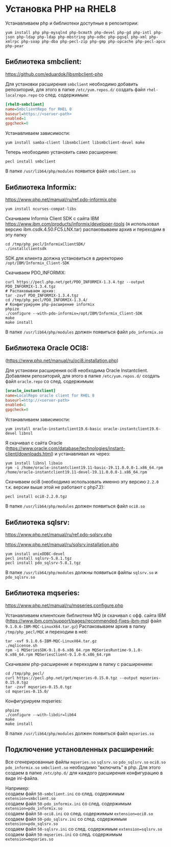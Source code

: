 Установка PHP на RHEL8
=

Устанавливаем php и библиотеки доступные в репозитории:
```shell script
yum install php php-mysqlnd php-bcmath php-devel php-gd php-intl php-json php-ldap php-ldap php-mbstring php-odbc php-pgsql php-xml php-xmlrpc php-soap php-dba php-pecl-zip php-gmp php-opcache php-pecl-apcu php-pear
```

Библиотека smbclient:
-
https://github.com/eduardok/libsmbclient-php

Для установки расширения `smbclient` необходимо добавить репозиторий, для этого в папке `/etc/yum.repos.d/` создать файл `rhel-localrepo.repo` со след. содержимым:
```ini
[rhel8-smbclient]
name=SmbclientRepo for RHEL 8
baseurl=https://<server-path>
enabled=1
gpgcheck=0
```
Устанавливаем зависимости:
```shell script
yum install samba-client libsmbclient libsmbclient-devel make
```
Теперь необходимо установить само расширение:
```shell script
pecl install smbclient
```
В папке `/usr/lib64/php/modules` появится файл `smbclient.so`


Библиотека Informix:
-
https://www.php.net/manual/ru/ref.pdo-informix.php

```shell script
yum install ncurses-compat-libs
```
Скачиваем Informix Client SDK с сайта IBM https://www.ibm.com/products/informix/developer-tools (я использовал версию ibm.csdk.4.50.FC5.LNX.tar) распаковываем архив и переходим в эту папку
```shell script
cd /tmp/php_pecl/InformixClientSDK/
./installclientsdk
```
SDK для клиента должна установиться в директорию `/opt/IBM/Informix_Client-SDK`

Скачиваем PDO_INFORMIX:
```shell script
curl https://pecl.php.net/get/PDO_INFORMIX-1.3.4.tgz --output PDO_INFORMIX-1.3.4.tgz
# Распаковываем архив:
tar -zxvf PDO_INFORMIX-1.3.4.tgz
cd /tmp/php_pecl/PDO_INFORMIX-1.3.4/
# Конфигурируем php-расширение informix
phpize
./configure --with-pdo-informix=/opt/IBM/Informix_Client-SDK
make
make install
```
В папке `/usr/lib64/php/modules` должен появиться файл `pdo_informix.so`


Библиотека Oracle OCI8:
-
(https://www.php.net/manual/ru/oci8.installation.php)

Для установки расширения oci8 необходима Oracle Instantclient. 
Добавляем репозиторий, для этого в папке `/etc/yum.repos.d/` создать файл `oracle.repo` со след. содержимым:
```ini
[oracle_instantclient]
name=LocalRepo oracle client for RHEL 8
baseurl=http://<server-path>
enabled=1
gpgcheck=0
```

Устанавливаем зависимости:
```shell script
yum install oracle-instantclient19.6-basic oracle-instantclient19.6-devel libnsl
```
Я скачивал с сайта Oracle (https://www.oracle.com/database/technologies/instant-client/downloads.html) 
и устанавливал их через:
```shell script
yum install libnsl libaio
rpm -i /home/oracle-instantclient19.11-basic-19.11.0.0.0-1.x86_64.rpm /home/oracle-instantclient19.11-devel-19.11.0.0.0-1.x86_64.rpm
```
Скачиваем oci8 (необходимо использовать именно эту версию `2.2.0` т.к. версии выше этой не работают с php7.2):
```shell script
pecl install oci8-2.2.0.tgz
```
В папке `/usr/lib64/php/modules` должен появиться файл `oci8.so`


Библиотека sqlsrv:
-
https://www.php.net/manual/ru/ref.pdo-sqlsrv.php

https://www.php.net/manual/ru/sqlsrv.installation.php
```shell script
yum install unixODBC-devel
pecl install sqlsrv-5.8.1.tgz
pecl install pdo_sqlsrv-5.8.1.tgz
```
В папке `/usr/lib64/php/modules` должны появиться файлы `sqlsrv.so` и `pdo_sqlsrv.so`


Библиотека mqseries:
-
https://www.php.net/manual/ru/mqseries.configure.php

Устанавливаем клиентские библиотеки MQ (я скачивал с офф. сайта IBM (https://www.ibm.com/support/pages/recommended-fixes-ibm-mq) файл `9.1.0.6-IBM-MQC-LinuxX64.tar.gz`)
Распаковываем архив в папку `/tmp/php_pecl/MQC` и переходим в неё:
```shell script
tar -xvf 9.1.0.6-IBM-MQC-LinuxX64.tar.gz
./mqlicense.sh
rpm -i MQSeriesSDK-9.1.0-6.x86_64.rpm MQSeriesRuntime-9.1.0-6.x86_64.rpm MQSeriesClient-9.1.0-6.x86_64.rpm
```
Скачиваем php-расширение и переходим в папку с расширением:
```shell script
cd /tmp/php_pecl/
curl https://pecl.php.net/get/mqseries-0.15.0.tgz --output mqseries-0.15.0.tgz
tar -zxvf mqseries-0.15.0.tgz
cd mqseries-0.15.0/
```
Конфигурируем mqseries:
```shell script
phpize
./configure --with-libdir=lib64
make
make install
```
В папке `/usr/lib64/php/modules` должен появиться файл `mqseries.so`


## Подключение установленных расширений:

Все сгенерированные файлы `mqseries.so` `sqlsrv.so` `pdo_sqlsrv.so` `oci8.so` `pdo_informix.so` `smbclient.so`
необходимо "включить" в php. Для этого создаем в папке `/etc/php.d/` для каждого расширения конфигурацию в виде ini-файла.

Например:  
создаем файл `50-smbclient.ini` со след. содержимым `extension=smbclient.so`  
создаем файл `50-pdo_informix.ini` со след. содержимым `extension=pdo_informix.so`  
создаем файл `50-oci8.ini` со след. содержимым `extension=oci8.so`  
создаем файл `50-pdo_sqlsrv.ini` со след. содержимым `extension=pdo_sqlsrv.so`  
создаем файл `50-sqlsrv.ini` со след. содержимым `extension=sqlsrv.so`  
создаем файл `50-mqseries.ini` со след. содержимым `extension=mqseries.so`

